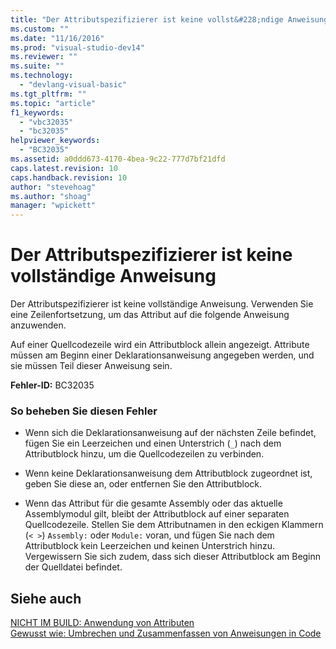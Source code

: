 ```yaml
---
title: "Der Attributspezifizierer ist keine vollst&#228;ndige Anweisung | Microsoft Docs"
ms.custom: ""
ms.date: "11/16/2016"
ms.prod: "visual-studio-dev14"
ms.reviewer: ""
ms.suite: ""
ms.technology: 
  - "devlang-visual-basic"
ms.tgt_pltfrm: ""
ms.topic: "article"
f1_keywords: 
  - "vbc32035"
  - "bc32035"
helpviewer_keywords: 
  - "BC32035"
ms.assetid: a0ddd673-4170-4bea-9c22-777d7bf21dfd
caps.latest.revision: 10
caps.handback.revision: 10
author: "stevehoag"
ms.author: "shoag"
manager: "wpickett"
---
```

# Der Attributspezifizierer ist keine vollst&#228;ndige Anweisung
Der Attributspezifizierer ist keine vollständige Anweisung. Verwenden Sie eine Zeilenfortsetzung, um das Attribut auf die folgende Anweisung anzuwenden.  
  
 Auf einer Quellcodezeile wird ein Attributblock allein angezeigt. Attribute müssen am Beginn einer Deklarationsanweisung angegeben werden, und sie müssen Teil dieser Anweisung sein.  
  
 **Fehler\-ID:** BC32035  
  
### So beheben Sie diesen Fehler  
  
-   Wenn sich die Deklarationsanweisung auf der nächsten Zeile befindet, fügen Sie ein Leerzeichen und einen Unterstrich \(`_`\) nach dem Attributblock hinzu, um die Quellcodezeilen zu verbinden.  
  
-   Wenn keine Deklarationsanweisung dem Attributblock zugeordnet ist, geben Sie diese an, oder entfernen Sie den Attributblock.  
  
-   Wenn das Attribut für die gesamte Assembly oder das aktuelle Assemblymodul gilt, bleibt der Attributblock auf einer separaten Quellcodezeile. Stellen Sie dem Attributnamen in den eckigen Klammern \(`< >`\) `Assembly:` oder `Module:` voran, und fügen Sie nach dem Attributblock kein Leerzeichen und keinen Unterstrich hinzu. Vergewissern Sie sich zudem, dass sich dieser Attributblock am Beginn der Quelldatei befindet.  
  
## Siehe auch  
 [NICHT IM BUILD: Anwendung von Attributen](http://msdn.microsoft.com/de-de/2b1703ed-4437-49b3-bc0b-568094324f47)   
 [Gewusst wie: Umbrechen und Zusammenfassen von Anweisungen in Code](../../visual-basic/programming-guide/program-structure/how-to-break-and-combine-statements-in-code.md)
